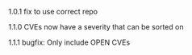 1.0.1
    fix to use correct repo

1.1.0
    CVEs now have a severity that can be sorted on

1.1.1
    bugfix: Only include OPEN CVEs
